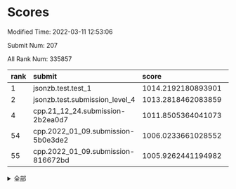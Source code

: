 # Scores

Modified Time: 2022-03-11 12:53:06

Submit Num: 207

All Rank Num: 335857

| rank |               submit               |       score        |       sigma        | pk_num |
| :--- | :--------------------------------- | :----------------- | :----------------- | :----- |
| 1    | jsonzb.test.test_1                 | 1014.2192180893901 | 0.8496241349540669 | 6488   |
| 2    | jsonzb.test.submission_level_4     | 1013.2818462083859 | 0.8295627159646833 | 6494   |
| 4    | cpp.21_12_24.submission-2b2ea0d7   | 1011.8505364041073 | 0.784133606852124  | 6491   |
| 54   | cpp.2022_01_09.submission-5b0e3de2 | 1006.0233661028552 | 0.7089408183961673 | 6492   |
| 55   | cpp.2022_01_09.submission-816672bd | 1005.9262441194982 | 0.7355845372676105 | 6485   |


<details>
<summary>全部</summary>

| rank |                 submit                 |       score        |       sigma        | pk_num |
| :--- | :------------------------------------- | :----------------- | :----------------- | :----- |
| 1    | jsonzb.test.test_1                     | 1014.2192180893901 | 0.8496241349540669 | 6488   |
| 2    | jsonzb.test.submission_level_4         | 1013.2818462083859 | 0.8295627159646833 | 6494   |
| 3    | gobigger.level_3.submission_level_3_20 | 1012.0006698521025 | 0.7772031241651538 | 6487   |
| 4    | cpp.21_12_24.submission-2b2ea0d7       | 1011.8505364041073 | 0.784133606852124  | 6491   |
| 5    | gobigger.level_3.submission_level_3_17 | 1011.5001998693681 | 0.7849468747502764 | 6490   |
| 6    | gobigger.level_3.submission_level_3_30 | 1011.3461642886737 | 0.7658169308080621 | 6493   |
| 7    | gobigger.level_3.submission_level_3_45 | 1011.3269924898187 | 0.7823580116137652 | 6491   |
| 8    | gobigger.level_3.submission_level_3_11 | 1011.096182476886  | 0.7765071255908536 | 6491   |
| 9    | gobigger.level_3.submission_level_3_25 | 1011.0208995386448 | 0.8192750188180308 | 6486   |
| 10   | gobigger.level_3.submission_level_3_14 | 1010.9481581062287 | 0.7697775234059184 | 6492   |
| 11   | gobigger.level_3.submission_level_3_13 | 1010.9235823273684 | 0.7921419249239775 | 6492   |
| 12   | gobigger.level_3.submission_level_3_42 | 1010.8241192091218 | 0.7767385533038037 | 6492   |
| 13   | gobigger.level_3.submission_level_3_23 | 1010.7598381359106 | 0.7600123140781337 | 6488   |
| 14   | gobigger.level_3.submission_level_3_33 | 1010.743465991309  | 0.7669717611188376 | 6489   |
| 15   | gobigger.level_3.submission_level_3_22 | 1010.7356736408454 | 0.7889221458153673 | 6491   |
| 16   | gobigger.level_3.submission_level_3_43 | 1010.6767509476646 | 0.743216995103155  | 6491   |
| 17   | gobigger.level_3.submission_level_3_8  | 1010.5663815126163 | 0.7448955528574697 | 6487   |
| 18   | gobigger.level_3.submission_level_3_10 | 1010.4284398620393 | 0.7518399725726609 | 6487   |
| 19   | gobigger.level_3.submission_level_3_44 | 1010.4214635978676 | 0.7699188610246479 | 6491   |
| 20   | gobigger.level_3.submission_level_3_7  | 1010.2311456443631 | 0.7605705002380453 | 6487   |
| 21   | gobigger.level_3.submission_level_3_16 | 1010.2137276145133 | 0.746049221478709  | 6489   |
| 22   | gobigger.level_3.submission_level_3_48 | 1010.2051980604732 | 0.750709096839907  | 6487   |
| 23   | gobigger.level_3.submission_level_3_41 | 1010.1687067348444 | 0.7729987576327582 | 6491   |
| 24   | gobigger.level_3.submission_level_3_36 | 1010.1650047905443 | 0.7616357398391503 | 6490   |
| 25   | gobigger.level_3.submission_level_3_9  | 1010.1547869806834 | 0.7603679295184032 | 6487   |
| 26   | gobigger.level_3.submission_level_3_0  | 1010.153681065296  | 0.7554797750300888 | 6489   |
| 27   | gobigger.level_3.submission_level_3_29 | 1010.1459206197032 | 0.7694470104307272 | 6495   |
| 28   | gobigger.level_3.submission_level_3_2  | 1010.0340466806372 | 0.737113360835276  | 6494   |
| 29   | gobigger.level_3.submission_level_3_19 | 1010.023206025679  | 0.7646914016768841 | 6491   |
| 30   | gobigger.level_3.submission_level_3_49 | 1010.0126458240771 | 0.7720023424887169 | 6493   |
| 31   | gobigger.level_3.submission_level_3_39 | 1009.9891445351136 | 0.7453750203060788 | 6495   |
| 32   | gobigger.level_3.submission_level_3_3  | 1009.9457156969512 | 0.7534010126575326 | 6490   |
| 33   | gobigger.level_3.submission_level_3_40 | 1009.8781370668089 | 0.742106568143995  | 6494   |
| 34   | gobigger.level_3.submission_level_3_18 | 1009.8334252230287 | 0.7676747081097622 | 6492   |
| 35   | gobigger.level_3.submission_level_3_38 | 1009.7743597916281 | 0.7425686138543143 | 6491   |
| 36   | gobigger.level_3.submission_level_3_1  | 1009.7692584977018 | 0.7605570190308814 | 6491   |
| 37   | gobigger.level_3.submission_level_3_5  | 1009.7640192162934 | 0.7303028736032804 | 6488   |
| 38   | gobigger.level_3.submission_level_3_6  | 1009.7589280885338 | 0.7534598332840083 | 6485   |
| 39   | gobigger.level_3.submission_level_3_15 | 1009.6994068421134 | 0.753090885724571  | 6494   |
| 40   | gobigger.level_3.submission_level_3_24 | 1009.5216385996263 | 0.7464121978412473 | 6487   |
| 41   | gobigger.level_3.submission_level_3_21 | 1009.3328771908876 | 0.757383043135174  | 6488   |
| 42   | gobigger.level_3.submission_level_3_46 | 1009.3156180999766 | 0.7471035652468438 | 6495   |
| 43   | gobigger.level_3.submission_level_3_37 | 1009.1934455741394 | 0.7575662816809057 | 6492   |
| 44   | gobigger.level_3.submission_level_3_32 | 1009.1904987874717 | 0.7512436608253511 | 6491   |
| 45   | gobigger.level_3.submission_level_3_26 | 1009.0927078291753 | 0.7419297003872564 | 6486   |
| 46   | gobigger.level_3.submission_level_3_34 | 1008.9882367700072 | 0.7456486865150177 | 6494   |
| 47   | gobigger.level_3.submission_level_3_27 | 1008.9738173227632 | 0.737223727759677  | 6491   |
| 48   | gobigger.level_3.submission_level_3_28 | 1008.9663345761484 | 0.7535229420967676 | 6488   |
| 49   | gobigger.level_3.submission_level_3_31 | 1008.9127361052449 | 0.7703842353944943 | 6489   |
| 50   | gobigger.level_3.submission_level_3_4  | 1008.7830251498249 | 0.7662537033719787 | 6491   |
| 51   | gobigger.level_3.submission_level_3_47 | 1008.6458359080121 | 0.7438153461202421 | 6491   |
| 52   | gobigger.level_3.submission_level_3_35 | 1008.5545561699072 | 0.74275471529983   | 6492   |
| 53   | gobigger.level_3.submission_level_3_12 | 1008.3743945228313 | 0.7407762557055814 | 6485   |
| 54   | cpp.2022_01_09.submission-5b0e3de2     | 1006.0233661028552 | 0.7089408183961673 | 6492   |
| 55   | cpp.2022_01_09.submission-816672bd     | 1005.9262441194982 | 0.7355845372676105 | 6485   |
| 56   | gobigger.level_1.submission_level_1_2  | 1004.848188256945  | 0.72614346881475   | 6484   |
| 57   | gobigger.level_1.submission_level_1_45 | 1004.8237851891414 | 0.7189899464621514 | 6491   |
| 58   | gobigger.level_1.submission_level_1_35 | 1004.7976413243248 | 0.7242305185661204 | 6490   |
| 59   | gobigger.level_1.submission_level_1_18 | 1004.7193656599339 | 0.7300795611027173 | 6490   |
| 60   | gobigger.level_1.submission_level_1_29 | 1004.3412529699983 | 0.7434600599430992 | 6490   |
| 61   | gobigger.level_1.submission_level_1_15 | 1004.257480788061  | 0.7154259014764346 | 6495   |
| 62   | gobigger.level_1.submission_level_1_30 | 1004.2203022214335 | 0.7206592195273407 | 6489   |
| 63   | gobigger.level_1.submission_level_1_9  | 1004.2081346253059 | 0.7299617646708016 | 6493   |
| 64   | gobigger.level_1.submission_level_1_7  | 1004.2059327968582 | 0.705884530224759  | 6486   |
| 65   | gobigger.level_1.submission_level_1_0  | 1004.0911529014703 | 0.7175587437540637 | 6489   |
| 66   | gobigger.level_1.submission_level_1_34 | 1004.0770627061429 | 0.7141483799603402 | 6487   |
| 67   | gobigger.level_1.submission_level_1_1  | 1003.8713528375667 | 0.7257264539368504 | 6491   |
| 68   | gobigger.level_1.submission_level_1_13 | 1003.8672350149808 | 0.7198749247085509 | 6487   |
| 69   | gobigger.level_1.submission_level_1_26 | 1003.8601526478446 | 0.7105532078100292 | 6490   |
| 70   | gobigger.level_1.submission_level_1_14 | 1003.8169607156684 | 0.7227736760534363 | 6490   |
| 71   | gobigger.level_1.submission_level_1_4  | 1003.7684333004133 | 0.7258538811576687 | 6490   |
| 72   | gobigger.level_1.submission_level_1_44 | 1003.6974755390195 | 0.7222505886822891 | 6488   |
| 73   | gobigger.level_1.submission_level_1_21 | 1003.6513636333772 | 0.7252503640779483 | 6486   |
| 74   | gobigger.level_1.submission_level_1_32 | 1003.6312037739455 | 0.7293579227627666 | 6490   |
| 75   | gobigger.level_1.submission_level_1_6  | 1003.6285814153002 | 0.7223968136517698 | 6488   |
| 76   | gobigger.level_1.submission_level_1_33 | 1003.5973491095767 | 0.7196508008911304 | 6485   |
| 77   | gobigger.level_1.submission_level_1_17 | 1003.5548734325686 | 0.7314793267184999 | 6493   |
| 78   | gobigger.level_1.submission_level_1_46 | 1003.5445600404322 | 0.718759095307209  | 6489   |
| 79   | gobigger.level_1.submission_level_1_19 | 1003.5125372189984 | 0.7218272290830837 | 6492   |
| 80   | gobigger.level_1.submission_level_1_8  | 1003.5030241788235 | 0.7131484909804904 | 6493   |
| 81   | gobigger.level_1.submission_level_1_3  | 1003.3834166395516 | 0.7235007443514945 | 6486   |
| 82   | gobigger.level_1.submission_level_1_31 | 1003.3358990443081 | 0.7072042406533066 | 6487   |
| 83   | gobigger.level_1.submission_level_1_42 | 1003.3114563816191 | 0.7305518094338117 | 6490   |
| 84   | gobigger.level_1.submission_level_1_48 | 1003.237789205139  | 0.7133243131114285 | 6493   |
| 85   | gobigger.level_1.submission_level_1_27 | 1003.2108801153603 | 0.7195244392816318 | 6489   |
| 86   | gobigger.level_1.submission_level_1_49 | 1003.1880900260154 | 0.711680386509416  | 6490   |
| 87   | gobigger.level_1.submission_level_1_16 | 1003.1607004590066 | 0.721393627353108  | 6489   |
| 88   | gobigger.level_1.submission_level_1_25 | 1003.1498881814584 | 0.71278351139175   | 6488   |
| 89   | gobigger.level_1.submission_level_1_11 | 1003.0743929579929 | 0.7132875299821348 | 6489   |
| 90   | gobigger.level_1.submission_level_1_28 | 1003.0442519776145 | 0.7267690989968805 | 6490   |
| 91   | gobigger.level_1.submission_level_1_24 | 1002.8770305432604 | 0.7253774836302159 | 6486   |
| 92   | gobigger.level_1.submission_level_1_5  | 1002.8276619215285 | 0.7188462631625026 | 6487   |
| 93   | gobigger.level_1.submission_level_1_38 | 1002.8210314966602 | 0.716477724700774  | 6489   |
| 94   | gobigger.level_1.submission_level_1_10 | 1002.7363609726546 | 0.720053011612042  | 6485   |
| 95   | gobigger.level_1.submission_level_1_20 | 1002.7064609233918 | 0.7101548663757076 | 6495   |
| 96   | gobigger.level_1.submission_level_1_43 | 1002.6892271872011 | 0.7105545637930432 | 6486   |
| 97   | gobigger.level_1.submission_level_1_36 | 1002.6673352199397 | 0.7124107398890562 | 6486   |
| 98   | gobigger.level_1.submission_level_1_39 | 1002.6597660107734 | 0.7124210755950188 | 6494   |
| 99   | gobigger.level_1.submission_level_1_37 | 1002.51991381613   | 0.7032829963828696 | 6494   |
| 100  | gobigger.level_1.submission_level_1_41 | 1002.4093670366605 | 0.7142468231581193 | 6489   |
| 101  | gobigger.level_1.submission_level_1_23 | 1002.2844629848643 | 0.7063194640663603 | 6482   |
| 102  | gobigger.level_1.submission_level_1_47 | 1002.2375760891703 | 0.7125917784394779 | 6492   |
| 103  | gobigger.level_1.submission_level_1_22 | 1002.1356626813297 | 0.7298878254704629 | 6489   |
| 104  | gobigger.level_1.submission_level_1_40 | 1001.9022815205298 | 0.7170333593371365 | 6492   |
| 105  | gobigger.level_1.submission_level_1_12 | 1001.0991122494212 | 0.7131529174325157 | 6499   |
| 106  | gobigger.random.submission_random_14   | 997.1186362074895  | 0.7169578521801591 | 6494   |
| 107  | gobigger.random.submission_random_11   | 996.7873824752844  | 0.7081703598800535 | 6491   |
| 108  | gobigger.random.submission_random_29   | 996.7529580564265  | 0.7116795416630949 | 6492   |
| 109  | gobigger.random.submission_random_2    | 996.7049055595464  | 0.6985099902595625 | 6488   |
| 110  | gobigger.random.submission_random_27   | 996.6753936856642  | 0.7018889437933903 | 6485   |
| 111  | gobigger.random.submission_random_19   | 996.6560744733423  | 0.704222633558508  | 6491   |
| 112  | gobigger.random.submission_random_47   | 996.638812820226   | 0.7153128991372404 | 6495   |
| 113  | gobigger.random.submission_random_15   | 996.5503431623495  | 0.7117056320566398 | 6486   |
| 114  | gobigger.random.submission_random_3    | 996.4610077028349  | 0.709718185084974  | 6492   |
| 115  | gobigger.random.submission_random_45   | 996.4427033453361  | 0.7189061687404797 | 6489   |
| 116  | gobigger.random.submission_random_43   | 996.4414389994267  | 0.7150286487580814 | 6491   |
| 117  | gobigger.random.submission_random_23   | 996.3784170862778  | 0.7192524026946828 | 6488   |
| 118  | gobigger.random.submission_random_34   | 996.3472836927967  | 0.7203322587084657 | 6494   |
| 119  | gobigger.random.submission_random_25   | 996.3390390030231  | 0.7239744651765201 | 6493   |
| 120  | gobigger.random.submission_random_8    | 996.327320620345   | 0.7028064357921164 | 6487   |
| 121  | gobigger.random.submission_random_41   | 996.2909784253923  | 0.7218920112738666 | 6496   |
| 122  | gobigger.random.submission_random_30   | 996.2236771936806  | 0.7105155152422837 | 6489   |
| 123  | gobigger.random.submission_random_31   | 996.195987127398   | 0.7016434504869694 | 6490   |
| 124  | gobigger.random.submission_random_4    | 996.1881591987424  | 0.7138149177157712 | 6492   |
| 125  | gobigger.random.submission_random_20   | 996.1494937988881  | 0.7252692054030571 | 6491   |
| 126  | gobigger.random.submission_random_28   | 996.0615399184966  | 0.7056834405436857 | 6489   |
| 127  | gobigger.random.submission_random_12   | 996.0512927076358  | 0.7143873493400785 | 6484   |
| 128  | gobigger.random.submission_random_42   | 996.0449889776307  | 0.7095840593346728 | 6492   |
| 129  | gobigger.random.submission_random_33   | 996.0367031788791  | 0.7119976675839461 | 6497   |
| 130  | gobigger.random.submission_random_38   | 996.034168759001   | 0.7113072286188683 | 6487   |
| 131  | gobigger.random.submission_random_26   | 996.0186576186006  | 0.7103500020306865 | 6492   |
| 132  | gobigger.random.submission_random_9    | 995.9740855049356  | 0.7062824014652089 | 6488   |
| 133  | gobigger.random.submission_random_13   | 995.9514900121798  | 0.7163079945095553 | 6484   |
| 134  | gobigger.random.submission_random_48   | 995.8620541805528  | 0.7107368846987053 | 6488   |
| 135  | gobigger.random.submission_random_16   | 995.8615244601015  | 0.7181431227520326 | 6491   |
| 136  | gobigger.random.submission_random_17   | 995.7648825061214  | 0.7087949825696042 | 6488   |
| 137  | gobigger.random.submission_random_18   | 995.714158075904   | 0.7304714767383574 | 6490   |
| 138  | gobigger.random.submission_random_6    | 995.6689002315461  | 0.7247717006535221 | 6491   |
| 139  | gobigger.random.submission_random_40   | 995.5888420063693  | 0.7248570349870403 | 6491   |
| 140  | gobigger.random.submission_random_22   | 995.5645866311663  | 0.7024824390101416 | 6483   |
| 141  | gobigger.random.submission_random_46   | 995.5531009246276  | 0.7101556045152492 | 6490   |
| 142  | gobigger.random.submission_random_35   | 995.5381359717155  | 0.7154241713789186 | 6485   |
| 143  | gobigger.random.submission_random_24   | 995.5093624098589  | 0.7268732399306397 | 6491   |
| 144  | gobigger.random.submission_random_10   | 995.4970788525492  | 0.7204915634804046 | 6491   |
| 145  | gobigger.random.submission_random_21   | 995.4759137892444  | 0.7192278172835022 | 6492   |
| 146  | gobigger.random.submission_random_1    | 995.4467901624193  | 0.7189641755193652 | 6495   |
| 147  | gobigger.random.submission_random_0    | 995.38773473362    | 0.7063615765824524 | 6489   |
| 148  | gobigger.random.submission_random_44   | 995.2713599378548  | 0.699836014063937  | 6487   |
| 149  | gobigger.random.submission_random_5    | 995.2595413260619  | 0.7155725224389436 | 6487   |
| 150  | gobigger.random.submission_random_32   | 995.2267551020851  | 0.7150489387909731 | 6496   |
| 151  | gobigger.random.submission_random_49   | 995.1104684779393  | 0.7231010389384369 | 6485   |
| 152  | gobigger.random.submission_random_39   | 995.0934961756004  | 0.7170734347990791 | 6489   |
| 153  | gobigger.random.submission_random_7    | 994.8857101730667  | 0.712891549040865  | 6489   |
| 154  | gobigger.random.submission_random_36   | 994.8116905283639  | 0.7092823559222656 | 6484   |
| 155  | gobigger.random.submission_random_37   | 994.6350825581252  | 0.7232748512228655 | 6482   |
| 156  | gobigger.level_2.submission_level_2_47 | 994.4482624284284  | 0.7284469432024109 | 6491   |
| 157  | gobigger.level_2.submission_level_2_25 | 993.8606055308193  | 0.736251706768186  | 6490   |
| 158  | gobigger.level_2.submission_level_2_17 | 993.5159573567915  | 0.7354221050741608 | 6490   |
| 159  | gobigger.level_2.submission_level_2_34 | 993.3585275397885  | 0.7363232870616373 | 6492   |
| 160  | gobigger.level_2.submission_level_2_49 | 993.077180344486   | 0.7494311126382491 | 6494   |
| 161  | gobigger.level_2.submission_level_2_41 | 993.0757973668336  | 0.7302155514533729 | 6493   |
| 162  | gobigger.level_2.submission_level_2_10 | 992.9522488033325  | 0.7356457656888581 | 6496   |
| 163  | gobigger.level_2.submission_level_2_38 | 992.8509810076981  | 0.7412185459472056 | 6495   |
| 164  | gobigger.level_2.submission_level_2_21 | 992.7793560890133  | 0.74125121438496   | 6493   |
| 165  | gobigger.level_2.submission_level_2_30 | 992.7766498925505  | 0.7355787418711887 | 6496   |
| 166  | gobigger.level_2.submission_level_2_4  | 992.6511401389859  | 0.7370293915364775 | 6491   |
| 167  | gobigger.level_2.submission_level_2_43 | 992.6398709609048  | 0.7478621384865269 | 6489   |
| 168  | gobigger.level_2.submission_level_2_27 | 992.6340358488299  | 0.747749981341426  | 6489   |
| 169  | gobigger.level_2.submission_level_2_29 | 992.6266041245044  | 0.7432281975047486 | 6491   |
| 170  | gobigger.level_2.submission_level_2_11 | 992.6131998681482  | 0.7502808027465478 | 6489   |
| 171  | gobigger.level_2.submission_level_2_20 | 992.5945397707491  | 0.7528648262411525 | 6489   |
| 172  | gobigger.level_2.submission_level_2_48 | 992.5844515352353  | 0.7494102483587116 | 6489   |
| 173  | gobigger.level_2.submission_level_2_42 | 992.5316268336716  | 0.7483386768717948 | 6492   |
| 174  | gobigger.level_2.submission_level_2_36 | 992.5197110131464  | 0.7449715766259304 | 6486   |
| 175  | gobigger.level_2.submission_level_2_31 | 992.5052107225281  | 0.7281803718547094 | 6490   |
| 176  | gobigger.level_2.submission_level_2_9  | 992.47918989394    | 0.7456594602409975 | 6492   |
| 177  | gobigger.level_2.submission_level_2_12 | 992.4439118636436  | 0.7256767818484134 | 6490   |
| 178  | gobigger.level_2.submission_level_2_2  | 992.3264081436413  | 0.7496691405734    | 6492   |
| 179  | gobigger.level_2.submission_level_2_18 | 992.2077815469596  | 0.7275256216732923 | 6489   |
| 180  | gobigger.level_2.submission_level_2_22 | 992.1840658099788  | 0.7602490631983302 | 6491   |
| 181  | gobigger.level_2.submission_level_2_33 | 992.1278098362293  | 0.7459705149785932 | 6488   |
| 182  | gobigger.level_2.submission_level_2_37 | 991.991129268401   | 0.7629126467033123 | 6491   |
| 183  | gobigger.level_2.submission_level_2_7  | 991.9871083777178  | 0.7299218921335618 | 6491   |
| 184  | gobigger.level_2.submission_level_2_13 | 991.9240253445678  | 0.7351668499695724 | 6497   |
| 185  | gobigger.level_2.submission_level_2_8  | 991.9030249735692  | 0.7278249523499463 | 6487   |
| 186  | gobigger.level_2.submission_level_2_24 | 991.8607059746209  | 0.7278335207711066 | 6490   |
| 187  | gobigger.level_2.submission_level_2_40 | 991.8392533462321  | 0.7465490801615258 | 6491   |
| 188  | gobigger.level_2.submission_level_2_3  | 991.6657615587831  | 0.7267142236627601 | 6494   |
| 189  | gobigger.level_2.submission_level_2_16 | 991.5898843950703  | 0.7437534220676218 | 6485   |
| 190  | gobigger.level_2.submission_level_2_5  | 991.3806137006895  | 0.7554645191934293 | 6490   |
| 191  | gobigger.level_2.submission_level_2_19 | 991.2859530207165  | 0.7441368306457834 | 6491   |
| 192  | gobigger.level_2.submission_level_2_23 | 991.2071992678366  | 0.7607515039809962 | 6495   |
| 193  | gobigger.level_2.submission_level_2_45 | 991.1013664252046  | 0.7453731973259323 | 6490   |
| 194  | gobigger.level_2.submission_level_2_28 | 991.085996875501   | 0.762671167547395  | 6489   |
| 195  | gobigger.level_2.submission_level_2_39 | 990.981726234013   | 0.7654084508176043 | 6490   |
| 196  | gobigger.level_2.submission_level_2_46 | 990.9072758008913  | 0.7400556878254216 | 6494   |
| 197  | gobigger.level_2.submission_level_2_26 | 990.8823709827504  | 0.7585649242800133 | 6490   |
| 198  | gobigger.level_2.submission_level_2_14 | 990.8819071872407  | 0.7502788135873415 | 6488   |
| 199  | gobigger.level_2.submission_level_2_6  | 990.8353526538418  | 0.7564893807255535 | 6485   |
| 200  | gobigger.level_2.submission_level_2_0  | 990.6716707339089  | 0.7636364549136883 | 6492   |
| 201  | gobigger.level_2.submission_level_2_1  | 990.6511315786247  | 0.753344333054672  | 6493   |
| 202  | gobigger.level_2.submission_level_2_15 | 990.3249051114449  | 0.7753636695171142 | 6493   |
| 203  | gobigger.level_2.submission_level_2_35 | 990.2136907355548  | 0.7719991937338461 | 6488   |
| 204  | gobigger.level_2.submission_level_2_44 | 989.99278344231    | 0.7859136178591165 | 6492   |
| 205  | gobigger.level_2.submission_level_2_32 | 988.5050897276415  | 0.7857882613593111 | 6492   |
| 206  | gobigger.none.submission_none_1        | 978.5435253632676  | 1.2952625747839068 | 6487   |
| 207  | gobigger.none.submission_none_0        | 976.4428366755093  | 1.3868515902245473 | 6485   |

</details>